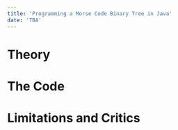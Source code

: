 ```yaml
---
title: 'Programming a Morse Code Binary Tree in Java'
date: 'TBA'
---
```


# Theory

# The Code

# Limitations and Critics
